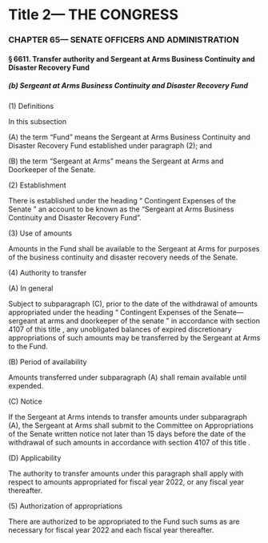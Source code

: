 
# Title 2— THE CONGRESS
### CHAPTER 65— SENATE OFFICERS AND ADMINISTRATION
#### § 6611. Transfer authority and Sergeant at Arms Business Continuity and Disaster Recovery Fund
##### (b) Sergeant at Arms Business Continuity and Disaster Recovery Fund

(1) Definitions

In this subsection

(A) the term “Fund” means the Sergeant at Arms Business Continuity and Disaster Recovery Fund established under paragraph (2); and

(B) the term “Sergeant at Arms” means the Sergeant at Arms and Doorkeeper of the Senate.

(2) Establishment

There is established under the heading “ Contingent Expenses of the Senate ” an account to be known as the “Sergeant at Arms Business Continuity and Disaster Recovery Fund”.

(3) Use of amounts

Amounts in the Fund shall be available to the Sergeant at Arms for purposes of the business continuity and disaster recovery needs of the Senate.

(4) Authority to transfer

(A) In general

Subject to subparagraph (C), prior to the date of the withdrawal of amounts appropriated under the heading “ Contingent Expenses of the Senate—sergeant at arms and doorkeeper of the senate ” in accordance with section 4107 of this title , any unobligated balances of expired discretionary appropriations of such amounts may be transferred by the Sergeant at Arms to the Fund.

(B) Period of availability

Amounts transferred under subparagraph (A) shall remain available until expended.

(C) Notice

If the Sergeant at Arms intends to transfer amounts under subparagraph (A), the Sergeant at Arms shall submit to the Committee on Appropriations of the Senate written notice not later than 15 days before the date of the withdrawal of such amounts in accordance with section 4107 of this title .

(D) Applicability

The authority to transfer amounts under this paragraph shall apply with respect to amounts appropriated for fiscal year 2022, or any fiscal year thereafter.

(5) Authorization of appropriations

There are authorized to be appropriated to the Fund such sums as are necessary for fiscal year 2022 and each fiscal year thereafter.
